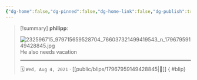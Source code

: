 ```yaml
---
{"dg-home":false,"dg-pinned":false,"dg-home-link":false,"dg-publish":true,"type":"blip","disabled rules":["yaml-title","yaml-title-alias","file-name-heading"],"title":"philipp on instagram @ 2021-08-04","created-date":"2021-08-04T13:00:00","updated-date":"2025-05-02T17:43:08","dg-path":"blips/17967959149428845.md","permalink":"/blips/17967959149428845/","dgPassFrontmatter":true}
---
```


> [!summary] **philipp**:
>
> ![232596715_979715659528704_766037321499419543_n_17967959149428845.jpg](/img/user/attachments/232596715_979715659528704_766037321499419543_n_17967959149428845.jpg)
> He also needs vacation
> - - -
>
> 🗓️ `Wed, Aug 4, 2021` · [[public/blips/17967959149428845\|🔗]]
{ #blip}

